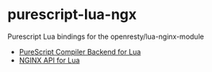 # purescript-lua-ngx

Purescript Lua bindings for the openresty/lua-nginx-module

* [PureScript Compiler Backend for Lua](https://github.com/Unisay/purescript-lua)
* [NGINX API for Lua](https://github.com/openresty/lua-nginx-module#nginx-api-for-lua)

